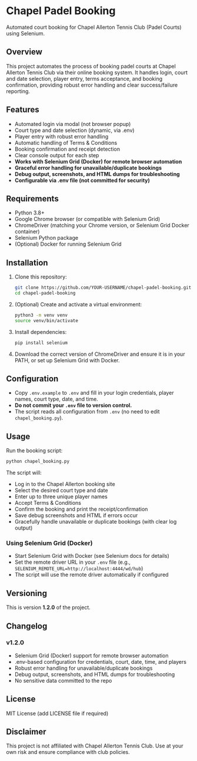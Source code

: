 # Chapel Padel Booking

Automated court booking for Chapel Allerton Tennis Club (Padel Courts) using Selenium.

## Overview
This project automates the process of booking padel courts at Chapel Allerton Tennis Club via their online booking system. It handles login, court and date selection, player entry, terms acceptance, and booking confirmation, providing robust error handling and clear success/failure reporting.

## Features
- Automated login via modal (not browser popup)
- Court type and date selection (dynamic, via .env)
- Player entry with robust error handling
- Automatic handling of Terms & Conditions
- Booking confirmation and receipt detection
- Clear console output for each step
- **Works with Selenium Grid (Docker) for remote browser automation**
- **Graceful error handling for unavailable/duplicate bookings**
- **Debug output, screenshots, and HTML dumps for troubleshooting**
- **Configurable via .env file (not committed for security)**

## Requirements
- Python 3.8+
- Google Chrome browser (or compatible with Selenium Grid)
- ChromeDriver (matching your Chrome version, or Selenium Grid Docker container)
- Selenium Python package
- (Optional) Docker for running Selenium Grid

## Installation
1. Clone this repository:
   ```bash
   git clone https://github.com/YOUR-USERNAME/chapel-padel-booking.git
   cd chapel-padel-booking
   ```
2. (Optional) Create and activate a virtual environment:
   ```bash
   python3 -m venv venv
   source venv/bin/activate
   ```
3. Install dependencies:
   ```bash
   pip install selenium
   ```
4. Download the correct version of ChromeDriver and ensure it is in your PATH, or set up Selenium Grid with Docker.

## Configuration
- Copy `.env.example` to `.env` and fill in your login credentials, player names, court type, date, and time.
- **Do not commit your `.env` file to version control.**
- The script reads all configuration from `.env` (no need to edit `chapel_booking.py`).

## Usage
Run the booking script:
```bash
python chapel_booking.py
```
The script will:
- Log in to the Chapel Allerton booking site
- Select the desired court type and date
- Enter up to three unique player names
- Accept Terms & Conditions
- Confirm the booking and print the receipt/confirmation
- Save debug screenshots and HTML if errors occur
- Gracefully handle unavailable or duplicate bookings (with clear log output)

### Using Selenium Grid (Docker)
- Start Selenium Grid with Docker (see Selenium docs for details)
- Set the remote driver URL in your `.env` file (e.g., `SELENIUM_REMOTE_URL=http://localhost:4444/wd/hub`)
- The script will use the remote driver automatically if configured

## Versioning
This is version **1.2.0** of the project.

## Changelog
### v1.2.0
- Selenium Grid (Docker) support for remote browser automation
- .env-based configuration for credentials, court, date, time, and players
- Robust error handling for unavailable/duplicate bookings
- Debug output, screenshots, and HTML dumps for troubleshooting
- No sensitive data committed to the repo

## License
MIT License (add LICENSE file if required)

## Disclaimer
This project is not affiliated with Chapel Allerton Tennis Club. Use at your own risk and ensure compliance with club policies. 